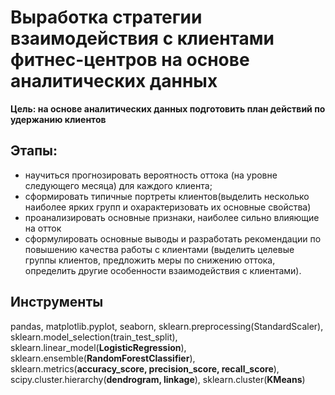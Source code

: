 # Выработка стратегии взаимодействия с клиентами фитнес-центров на основе аналитических данных
**Цель: на основе аналитических данных подготовить план действий по удержанию клиентов**
## Этапы:
- научиться прогнозировать вероятность оттока (на уровне следующего месяца) для каждого клиента;
- сформировать типичные портреты клиентов(выделить несколько наиболее ярких групп и охарактеризовать их основные свойства)
- проанализировать основные признаки, наиболее сильно влияющие на отток
- сформулировать основные выводы и разработать рекомендации по повышению качества работы с клиентами (выделить целевые группы клиентов, предложить меры по снижению оттока, определить другие особенности взаимодействия с клиентами).

## Инструменты
pandas, matplotlib.pyplot, seaborn, sklearn.preprocessing(StandardScaler), sklearn.model_selection(train_test_split), sklearn.linear_model(**LogisticRegression**), sklearn.ensemble(**RandomForestClassifier**), sklearn.metrics(**accuracy_score, precision_score, recall_score**), scipy.cluster.hierarchy(**dendrogram, linkage**), sklearn.cluster(**KMeans**)

 

